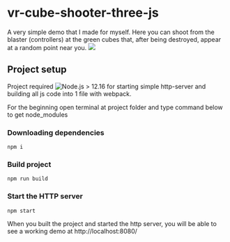 # vr-cube-shooter-three-js
A very simple demo that I made for myself. Here you can shoot from the blaster (controllers) at the green cubes that, after being destroyed, appear at a random point near you.
![](https://cdn.discordapp.com/attachments/852679774128439386/895156605451137024/unknown.png)
## Project setup
Project required ![Node.js](https://nodejs.org/en/) > 12.16 for starting simple http-server and building all js code into 1 file with webpack.

For the beginning open terminal at project folder and type command below to get node_modules

### Downloading dependencies
```
npm i 
```

### Build project

```
npm run build
```

### Start the HTTP server
```
npm start 
```

When you built the project and started the http server, you will be able to see a working demo at http://localhost:8080/